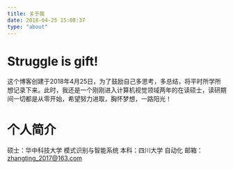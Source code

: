 ```yaml
---
title: 关于我
date: 2018-04-25 15:08:37
type: "about"
---
```


# Struggle is gift!
这个博客创建于2018年4月25日，为了鼓励自己多思考，多总结，将平时所学所想记录下来。此时，我还是一个刚刚进入计算机视觉领域两年的在读硕士，读研期间一切都是从零开始，希望努力进取，胸怀梦想，一路阳光！
# 个人简介
硕士：华中科技大学 模式识别与智能系统
本科：四川大学 自动化
邮箱：zhangting_2017@163.com
